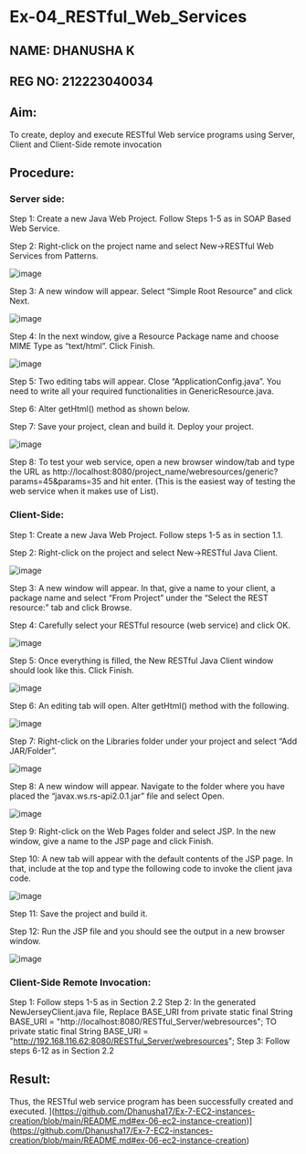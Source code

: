 # Ex-04_RESTful_Web_Services

## NAME: DHANUSHA K
## REG NO: 212223040034

## Aim:
To create, deploy and execute RESTful Web service programs using Server, Client and Client-Side remote invocation

## Procedure:

### Server side:
Step 1: Create a new Java Web Project. Follow Steps 1-5 as in SOAP Based Web Service.

Step 2: Right-click on the project name and select New->RESTful Web Services from Patterns.

![image](https://github.com/Catty12384/Ex-04_RESTful_Web_Services/assets/120629225/97844375-6b29-445e-a6bf-81cb6b1ae863)



Step 3: A new window will appear. Select “Simple Root Resource” and click Next.
 
 
![image](https://github.com/Catty12384/Ex-04_RESTful_Web_Services/assets/120629225/73fe81f7-3551-4730-bfa2-0bc6e6ae3825)


Step 4: In the next window, give a Resource Package name and choose MIME Type as “text/html”. Click Finish.

![image](https://github.com/Catty12384/Ex-04_RESTful_Web_Services/assets/120629225/cf1d3c1a-a2f4-43d9-a97d-e6da2bbec095)


Step 5: Two editing tabs will appear. Close “ApplicationConfig.java”. You need to write all your required functionalities in GenericResource.java.

Step 6: Alter getHtml() method as shown below.

Step 7: Save your project, clean and build it. Deploy your project.
 

 ![image](https://github.com/Catty12384/Ex-04_RESTful_Web_Services/assets/120629225/ca846318-3767-453f-b6d8-4d1be784e576)



Step 8: To test your web service, open a new browser window/tab and type the URL as http://localhost:8080/project_name/webresources/generic?params=45&params=35 and hit enter. (This is the easiest way of testing the web service when it makes use of List).



### Client-Side:


Step 1: Create a new Java Web Project. Follow steps 1-5 as in section 1.1.

Step 2: Right-click on the project and select New->RESTful Java Client.

![image](https://github.com/Catty12384/Ex-04_RESTful_Web_Services/assets/120629225/8bcae0e8-da6c-40ce-983c-96e86a1d5be7)



Step 3: A new window will appear. In that, give a name to your client, a package name and select “From Project” under the “Select the REST resource:” tab and click Browse. 

Step 4: Carefully select your RESTful resource (web service) and click OK.

![image](https://github.com/Catty12384/Ex-04_RESTful_Web_Services/assets/120629225/a831997b-8440-490c-b152-d9c81354792b)



Step 5: Once everything is filled, the New RESTful Java Client window should look like this. Click Finish.

![image](https://github.com/Catty12384/Ex-04_RESTful_Web_Services/assets/120629225/cc9a2c1e-31b7-4dad-822e-1e045afeb678)


Step 6: An editing tab will open. Alter getHtml() method with the following.
 
![image](https://github.com/Catty12384/Ex-04_RESTful_Web_Services/assets/120629225/45e0eb94-b994-45a9-b623-9b4515ede9c3)
 


Step 7: Right-click on the Libraries folder under your project and select “Add JAR/Folder”.

![image](https://github.com/Catty12384/Ex-04_RESTful_Web_Services/assets/120629225/ecccfccc-0f4c-45a7-8baa-64e8d0e82338)


Step 8: A new window will appear. Navigate to the folder where you have placed the “javax.ws.rs-api2.0.1.jar” file and select Open.
 
 
![image](https://github.com/Catty12384/Ex-04_RESTful_Web_Services/assets/120629225/f66ca82e-4532-40c4-993c-0d8fcb2eef2a)


Step 9: Right-click on the Web Pages folder and select JSP. In the new window, give a name to the JSP page and click Finish.

Step 10: A new tab will appear with the default contents of the JSP page. In that, include at the top and type the following code to invoke the client java code.

![image](https://github.com/Catty12384/Ex-04_RESTful_Web_Services/assets/120629225/b9df0d0d-81a4-4342-9402-260e399b0cfd)


Step 11: Save the project and build it.

Step 12: Run the JSP file and you should see the output in a new browser window.
 
![image](https://github.com/Catty12384/Ex-04_RESTful_Web_Services/assets/120629225/0ce14793-daf0-4207-a95e-53534384bac5)
 


### Client-Side Remote Invocation:


Step 1: Follow steps 1-5 as in Section 2.2
Step 2: In the generated NewJerseyClient.java file, Replace BASE_URI from private static final String BASE_URI = "http://localhost:8080/RESTful_Server/webresources"; TO private static final String BASE_URI = "http://192.168.116.62:8080/RESTful_Server/webresources";
Step 3: Follow steps 6-12 as in Section 2.2


## Result:
 Thus, the RESTful web service program has been successfully created and executed.
](https://github.com/Dhanusha17/Ex-7-EC2-instances-creation/blob/main/README.md#ex-06-ec2-instance-creation)](https://github.com/Dhanusha17/Ex-7-EC2-instances-creation/blob/main/README.md#ex-06-ec2-instance-creation)
